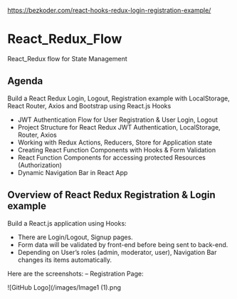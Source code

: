 https://bezkoder.com/react-hooks-redux-login-registration-example/

# React_Redux_Flow
React_Redux flow for State Management 

## Agenda 
Build a React Redux Login, Logout, Registration example with LocalStorage, React Router, Axios and Bootstrap using React.js Hooks

- JWT Authentication Flow for User Registration & User Login, Logout
- Project Structure for React Redux JWT Authentication, LocalStorage, Router, Axios
- Working with Redux Actions, Reducers, Store for Application state
- Creating React Function Components with Hooks & Form Validation
- React Function Components for accessing protected Resources (Authorization)
- Dynamic Navigation Bar in React App

## Overview of React Redux Registration & Login example

Build a React.js application using Hooks:

* There are Login/Logout, Signup pages.
* Form data will be validated by front-end before being sent to back-end.
* Depending on User’s roles (admin, moderator, user), Navigation Bar changes its items automatically.

Here are the screenshots: 
– Registration Page:

![GitHub Logo](/images/Image1 (1).png


